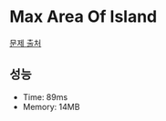 # Max Area Of Island

[문제 출처](https://leetcode.com/problems/max-area-of-island)

## 성능

- Time: 89ms
- Memory: 14MB